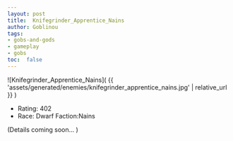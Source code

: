 ```yaml
---
layout: post
title:  Knifegrinder_Apprentice_Nains
author: Goblinou
tags:
- gobs-and-gods
- gameplay
- gobs
toc:  false
---
```


![Knifegrinder_Apprentice_Nains]( {{ 'assets/generated/enemies/knifegrinder_apprentice_nains.jpg' | relative_url }} )
- Rating: 402
- Race: Dwarf  Faction:Nains

(Details coming soon... )